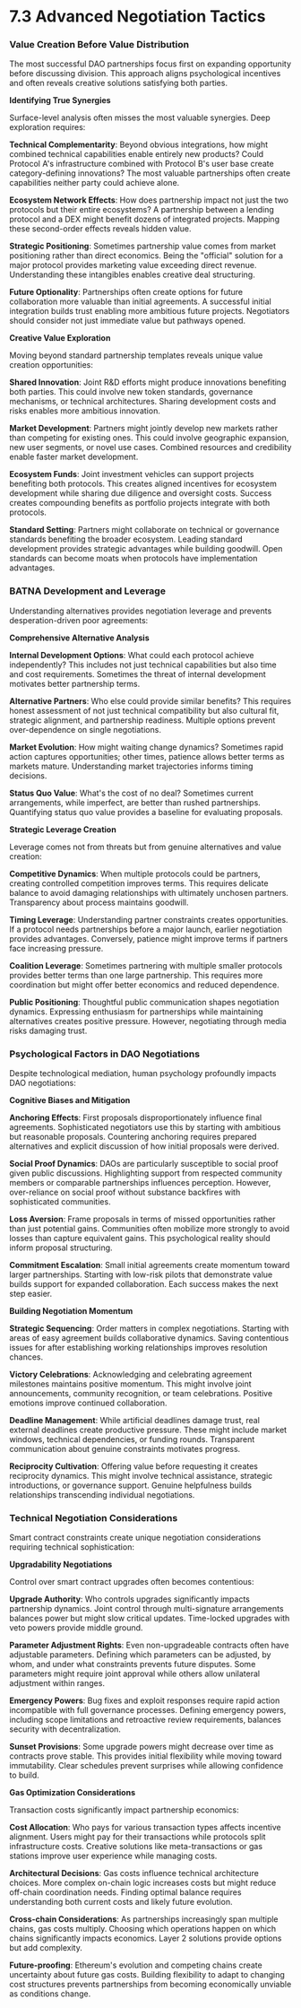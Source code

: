 # 7.3 Advanced Negotiation Tactics

### Value Creation Before Value Distribution

The most successful DAO partnerships focus first on expanding opportunity before discussing division. This approach aligns psychological incentives and often reveals creative solutions satisfying both parties.

**Identifying True Synergies**

Surface-level analysis often misses the most valuable synergies. Deep exploration requires:

**Technical Complementarity**: Beyond obvious integrations, how might combined technical capabilities enable entirely new products? Could Protocol A's infrastructure combined with Protocol B's user base create category-defining innovations? The most valuable partnerships often create capabilities neither party could achieve alone.

**Ecosystem Network Effects**: How does partnership impact not just the two protocols but their entire ecosystems? A partnership between a lending protocol and a DEX might benefit dozens of integrated projects. Mapping these second-order effects reveals hidden value.

**Strategic Positioning**: Sometimes partnership value comes from market positioning rather than direct economics. Being the "official" solution for a major protocol provides marketing value exceeding direct revenue. Understanding these intangibles enables creative deal structuring.

**Future Optionality**: Partnerships often create options for future collaboration more valuable than initial agreements. A successful initial integration builds trust enabling more ambitious future projects. Negotiators should consider not just immediate value but pathways opened.

**Creative Value Exploration**

Moving beyond standard partnership templates reveals unique value creation opportunities:

**Shared Innovation**: Joint R\&D efforts might produce innovations benefiting both parties. This could involve new token standards, governance mechanisms, or technical architectures. Sharing development costs and risks enables more ambitious innovation.

**Market Development**: Partners might jointly develop new markets rather than competing for existing ones. This could involve geographic expansion, new user segments, or novel use cases. Combined resources and credibility enable faster market development.

**Ecosystem Funds**: Joint investment vehicles can support projects benefiting both protocols. This creates aligned incentives for ecosystem development while sharing due diligence and oversight costs. Success creates compounding benefits as portfolio projects integrate with both protocols.

**Standard Setting**: Partners might collaborate on technical or governance standards benefiting the broader ecosystem. Leading standard development provides strategic advantages while building goodwill. Open standards can become moats when protocols have implementation advantages.

### **BATNA Development and Leverage**

Understanding alternatives provides negotiation leverage and prevents desperation-driven poor agreements:

**Comprehensive Alternative Analysis**

**Internal Development Options**: What could each protocol achieve independently? This includes not just technical capabilities but also time and cost requirements. Sometimes the threat of internal development motivates better partnership terms.

**Alternative Partners**: Who else could provide similar benefits? This requires honest assessment of not just technical compatibility but also cultural fit, strategic alignment, and partnership readiness. Multiple options prevent over-dependence on single negotiations.

**Market Evolution**: How might waiting change dynamics? Sometimes rapid action captures opportunities; other times, patience allows better terms as markets mature. Understanding market trajectories informs timing decisions.

**Status Quo Value**: What's the cost of no deal? Sometimes current arrangements, while imperfect, are better than rushed partnerships. Quantifying status quo value provides a baseline for evaluating proposals.

**Strategic Leverage Creation**

Leverage comes not from threats but from genuine alternatives and value creation:

**Competitive Dynamics**: When multiple protocols could be partners, creating controlled competition improves terms. This requires delicate balance to avoid damaging relationships with ultimately unchosen partners. Transparency about process maintains goodwill.

**Timing Leverage**: Understanding partner constraints creates opportunities. If a protocol needs partnerships before a major launch, earlier negotiation provides advantages. Conversely, patience might improve terms if partners face increasing pressure.

**Coalition Leverage**: Sometimes partnering with multiple smaller protocols provides better terms than one large partnership. This requires more coordination but might offer better economics and reduced dependence.

**Public Positioning**: Thoughtful public communication shapes negotiation dynamics. Expressing enthusiasm for partnerships while maintaining alternatives creates positive pressure. However, negotiating through media risks damaging trust.

### Psychological Factors in DAO Negotiations

Despite technological mediation, human psychology profoundly impacts DAO negotiations:

**Cognitive Biases and Mitigation**

**Anchoring Effects**: First proposals disproportionately influence final agreements. Sophisticated negotiators use this by starting with ambitious but reasonable proposals. Countering anchoring requires prepared alternatives and explicit discussion of how initial proposals were derived.

**Social Proof Dynamics**: DAOs are particularly susceptible to social proof given public discussions. Highlighting support from respected community members or comparable partnerships influences perception. However, over-reliance on social proof without substance backfires with sophisticated communities.

**Loss Aversion**: Frame proposals in terms of missed opportunities rather than just potential gains. Communities often mobilize more strongly to avoid losses than capture equivalent gains. This psychological reality should inform proposal structuring.

**Commitment Escalation**: Small initial agreements create momentum toward larger partnerships. Starting with low-risk pilots that demonstrate value builds support for expanded collaboration. Each success makes the next step easier.

**Building Negotiation Momentum**

**Strategic Sequencing**: Order matters in complex negotiations. Starting with areas of easy agreement builds collaborative dynamics. Saving contentious issues for after establishing working relationships improves resolution chances.

**Victory Celebrations**: Acknowledging and celebrating agreement milestones maintains positive momentum. This might involve joint announcements, community recognition, or team celebrations. Positive emotions improve continued collaboration.

**Deadline Management**: While artificial deadlines damage trust, real external deadlines create productive pressure. These might include market windows, technical dependencies, or funding rounds. Transparent communication about genuine constraints motivates progress.

**Reciprocity Cultivation**: Offering value before requesting it creates reciprocity dynamics. This might involve technical assistance, strategic introductions, or governance support. Genuine helpfulness builds relationships transcending individual negotiations.

### Technical Negotiation Considerations

Smart contract constraints create unique negotiation considerations requiring technical sophistication:

**Upgradability Negotiations**

Control over smart contract upgrades often becomes contentious:

**Upgrade Authority**: Who controls upgrades significantly impacts partnership dynamics. Joint control through multi-signature arrangements balances power but might slow critical updates. Time-locked upgrades with veto powers provide middle ground.

**Parameter Adjustment Rights**: Even non-upgradeable contracts often have adjustable parameters. Defining which parameters can be adjusted, by whom, and under what constraints prevents future disputes. Some parameters might require joint approval while others allow unilateral adjustment within ranges.

**Emergency Powers**: Bug fixes and exploit responses require rapid action incompatible with full governance processes. Defining emergency powers, including scope limitations and retroactive review requirements, balances security with decentralization.

**Sunset Provisions**: Some upgrade powers might decrease over time as contracts prove stable. This provides initial flexibility while moving toward immutability. Clear schedules prevent surprises while allowing confidence to build.

**Gas Optimization Considerations**

Transaction costs significantly impact partnership economics:

**Cost Allocation**: Who pays for various transaction types affects incentive alignment. Users might pay for their transactions while protocols split infrastructure costs. Creative solutions like meta-transactions or gas stations improve user experience while managing costs.

**Architectural Decisions**: Gas costs influence technical architecture choices. More complex on-chain logic increases costs but might reduce off-chain coordination needs. Finding optimal balance requires understanding both current costs and likely future evolution.

**Cross-chain Considerations**: As partnerships increasingly span multiple chains, gas costs multiply. Choosing which operations happen on which chains significantly impacts economics. Layer 2 solutions provide options but add complexity.

**Future-proofing**: Ethereum's evolution and competing chains create uncertainty about future gas costs. Building flexibility to adapt to changing cost structures prevents partnerships from becoming economically unviable as conditions change.
